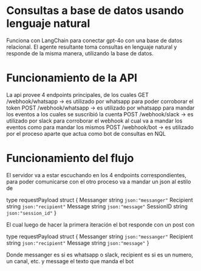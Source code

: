 # Consultas a base de datos usando lenguaje natural

Funciona con LangChain para conectar gpt-4o con una base de datos relacional.
El agente resultante toma consultas en lenguaje natural y responde de la misma manera, utilizando la base de datos.

# Funcionamiento de la API

La api provee 4 endpoints principales, de los cuales
GET /webhook/whatsapp -> es utilizado por whatsapp para poder corroborar el token
POST /webhook/whatsapp -> es utilizado por whatsapp para mandar los eventos a los cuales se suscribió la cuenta
POST /webhook/slack -> es utilizado por slack para corroborar el webhook al cual va a mandar los eventos como para mandar los mismos
POST /webhook/bot -> es utilizado por el proceso aparte que actua como bot de consultas en NQL

# Funcionamiento del flujo

El servidor va a estar escuchando en los 4 endpoints correspondientes, para poder comunicarse con el otro proceso va a mandar un json al estilo de

type requestPayload struct {
Messanger string `json:"messanger"`
Recipient string `json:"recipient"`
Message string `json:"message"`
SessionID string `json:"session_id"`
}

El cual luego de hacer la primera iteración el bot responde con un post con

type requestPayload struct {
Messanger string `json:"messanger"`
Recipient string `json:"recipient"`
Message string `json:"message"`
}

Donde messanger es si es whatsapp o slack, recipient es si es un numero, un canal, etc. y message el texto que manda el bot
